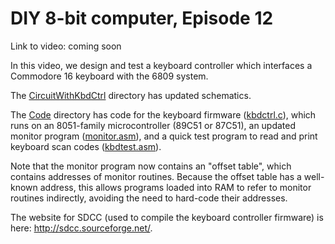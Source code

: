 # DIY 8-bit computer, Episode 12

Link to video: coming soon

In this video, we design and test a keyboard controller which interfaces a Commodore 16 keyboard with the 6809 system.

The [CircuitWithKbdCtrl](CircuitWithInterrupts) directory has updated schematics.

The [Code](Code) directory has code for the keyboard firmware ([kbdctrl.c](Code/kbdctrl.c)), which runs on an 8051-family microcontroller (89C51 or 87C51), an updated monitor program ([monitor.asm](Code/monitor.asm)), and a quick test program to read and print keyboard scan codes ([kbdtest.asm](Code/kbdtest.asm)).

Note that the monitor program now contains an "offset table", which contains addresses of monitor routines.  Because the offset table has a well-known address, this allows programs loaded into RAM to refer to monitor routines indirectly, avoiding the need to hard-code their addresses.

The website for SDCC (used to compile the keyboard controller firmware) is here: <http://sdcc.sourceforge.net/>.
